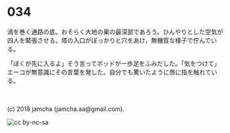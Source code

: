 # 034

渦を巻く通路の底。おそらく大地の巣の最深部であろう。ひんやりとした空気が四人を緊張させる。塔の入口がぽっかりと穴をあけ，無機質な様子で佇んでいる。  

「ぼくが先に入るよ」そう言ってポッドが一歩足をふみだした。「気をつけて」エーコが無意識にその言葉を発した。自分でも驚いたように唇に指を触れている。  

<br>  
<br>  
(c) 2018 jamcha (jamcha.aa@gmail.com).  

![cc by-nc-sa](http://i.creativecommons.org/l/by-nc-sa/4.0/88x31.png)